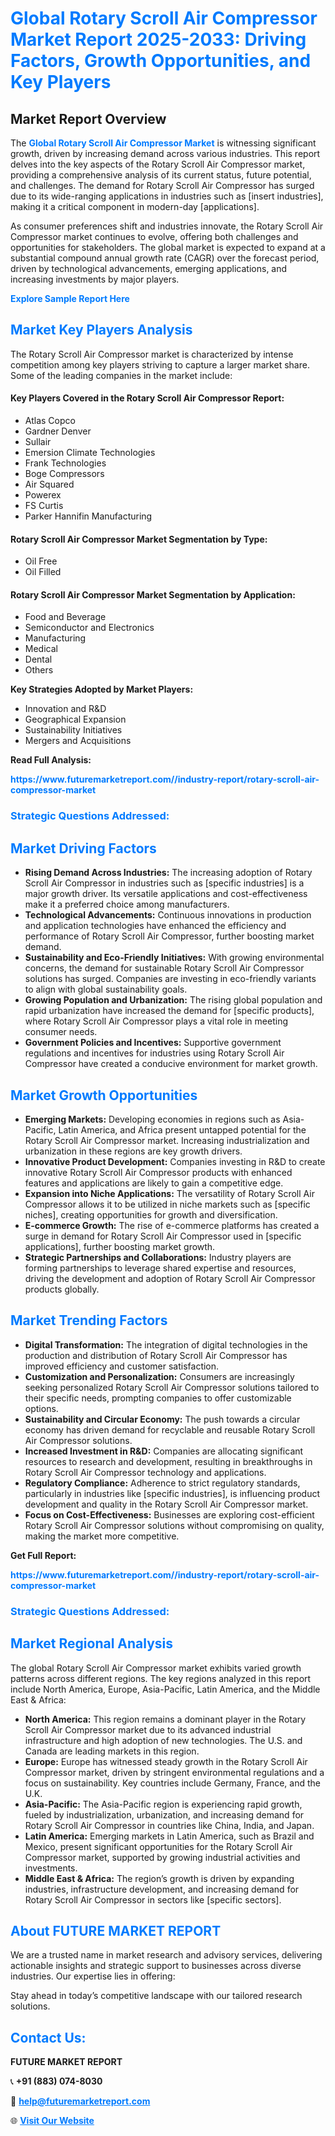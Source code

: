 <h1 style="color: #007BFF;">Global Rotary Scroll Air Compressor Market Report 2025-2033: Driving Factors, Growth Opportunities, and Key Players</h1>

<section id="overview">
<h2>Market Report Overview</h2>
<p>The <a href="https://www.futuremarketreport.com//industry-report/rotary-scroll-air-compressor-market" style="color: #007BFF; text-decoration: none;"><strong>Global Rotary Scroll Air Compressor Market</strong></a> is witnessing significant growth, driven by increasing demand across various industries. This report delves into the key aspects of the Rotary Scroll Air Compressor market, providing a comprehensive analysis of its current status, future potential, and challenges. The demand for Rotary Scroll Air Compressor has surged due to its wide-ranging applications in industries such as [insert industries], making it a critical component in modern-day [applications].</p>
<p>As consumer preferences shift and industries innovate, the Rotary Scroll Air Compressor market continues to evolve, offering both challenges and opportunities for stakeholders. The global market is expected to expand at a substantial compound annual growth rate (CAGR) over the forecast period, driven by technological advancements, emerging applications, and increasing investments by major players.</p>
</section>

<section id="overview">
<p><a href="https://www.futuremarketreport.com//request-sample/reportId=61308" style="color: #007BFF; text-decoration: none;"><strong>Explore Sample Report Here</strong></a></p>
</section>

<section id="key-players">
<h2 style="color: #007BFF;">Market Key Players Analysis</h2>
<p>The Rotary Scroll Air Compressor market is characterized by intense competition among key players striving to capture a larger market share. Some of the leading companies in the market include:</p>
<h4>Key Players Covered in the Rotary Scroll Air Compressor Report:</h4>
<ul><li>Atlas Copco</li><li>Gardner Denver</li><li>Sullair</li><li>Emersion Climate Technologies</li><li>Frank Technologies</li><li>Boge Compressors</li><li>Air Squared</li><li>Powerex</li><li>FS Curtis</li><li>Parker Hannifin Manufacturing</li></ul>
<h4>Rotary Scroll Air Compressor Market Segmentation by Type:</h4>
<ul><li>Oil Free</li><li>Oil Filled</li></ul>

<h4>Rotary Scroll Air Compressor Market Segmentation by Application:</h4>
<ul><li>Food and Beverage</li><li>Semiconductor and Electronics</li><li>Manufacturing</li><li>Medical</li><li>Dental</li><li>Others</li></ul>
<p><strong>Key Strategies Adopted by Market Players:</strong></p>
<ul>
<li>Innovation and R&D</li>
<li>Geographical Expansion</li>
<li>Sustainability Initiatives</li>
<li>Mergers and Acquisitions</li>
</ul>
</section>

<section>
<p><strong>Read Full Analysis: </strong></p><a href="https://www.futuremarketreport.com//industry-report/rotary-scroll-air-compressor-market" style="color: #007BFF; text-decoration: none;"><strong>https://www.futuremarketreport.com//industry-report/rotary-scroll-air-compressor-market</strong></a>
<h3 style="color: #007BFF;">Strategic Questions Addressed:</h3>
</section>

<section id="driving-factors">
<h2 style="color: #007BFF;">Market Driving Factors</h2>
<ul>
<li><strong>Rising Demand Across Industries:</strong> The increasing adoption of Rotary Scroll Air Compressor in industries such as [specific industries] is a major growth driver. Its versatile applications and cost-effectiveness make it a preferred choice among manufacturers.</li>
<li><strong>Technological Advancements:</strong> Continuous innovations in production and application technologies have enhanced the efficiency and performance of Rotary Scroll Air Compressor, further boosting market demand.</li>
<li><strong>Sustainability and Eco-Friendly Initiatives:</strong> With growing environmental concerns, the demand for sustainable Rotary Scroll Air Compressor solutions has surged. Companies are investing in eco-friendly variants to align with global sustainability goals.</li>
<li><strong>Growing Population and Urbanization:</strong> The rising global population and rapid urbanization have increased the demand for [specific products], where Rotary Scroll Air Compressor plays a vital role in meeting consumer needs.</li>
<li><strong>Government Policies and Incentives:</strong> Supportive government regulations and incentives for industries using Rotary Scroll Air Compressor have created a conducive environment for market growth.</li>
</ul>
</section>

<section id="growth-opportunities">
<h2 style="color: #007BFF;">Market Growth Opportunities</h2>
<ul>
<li><strong>Emerging Markets:</strong> Developing economies in regions such as Asia-Pacific, Latin America, and Africa present untapped potential for the Rotary Scroll Air Compressor market. Increasing industrialization and urbanization in these regions are key growth drivers.</li>
<li><strong>Innovative Product Development:</strong> Companies investing in R&D to create innovative Rotary Scroll Air Compressor products with enhanced features and applications are likely to gain a competitive edge.</li>
<li><strong>Expansion into Niche Applications:</strong> The versatility of Rotary Scroll Air Compressor allows it to be utilized in niche markets such as [specific niches], creating opportunities for growth and diversification.</li>
<li><strong>E-commerce Growth:</strong> The rise of e-commerce platforms has created a surge in demand for Rotary Scroll Air Compressor used in [specific applications], further boosting market growth.</li>
<li><strong>Strategic Partnerships and Collaborations:</strong> Industry players are forming partnerships to leverage shared expertise and resources, driving the development and adoption of Rotary Scroll Air Compressor products globally.</li>
</ul>
</section>

<section id="trending-factors">
<h2 style="color: #007BFF;">Market Trending Factors</h2>
<ul>
<li><strong>Digital Transformation:</strong> The integration of digital technologies in the production and distribution of Rotary Scroll Air Compressor has improved efficiency and customer satisfaction.</li>
<li><strong>Customization and Personalization:</strong> Consumers are increasingly seeking personalized Rotary Scroll Air Compressor solutions tailored to their specific needs, prompting companies to offer customizable options.</li>
<li><strong>Sustainability and Circular Economy:</strong> The push towards a circular economy has driven demand for recyclable and reusable Rotary Scroll Air Compressor solutions.</li>
<li><strong>Increased Investment in R&D:</strong> Companies are allocating significant resources to research and development, resulting in breakthroughs in Rotary Scroll Air Compressor technology and applications.</li>
<li><strong>Regulatory Compliance:</strong> Adherence to strict regulatory standards, particularly in industries like [specific industries], is influencing product development and quality in the Rotary Scroll Air Compressor market.</li>
<li><strong>Focus on Cost-Effectiveness:</strong> Businesses are exploring cost-efficient Rotary Scroll Air Compressor solutions without compromising on quality, making the market more competitive.</li>
</ul>
</section>

<section>
<p><strong>Get Full Report: </strong></p><a href="https://www.futuremarketreport.com//industry-report/rotary-scroll-air-compressor-market" style="color: #007BFF; text-decoration: none;"><strong>https://www.futuremarketreport.com//industry-report/rotary-scroll-air-compressor-market</strong></a>
<h3 style="color: #007BFF;">Strategic Questions Addressed:</h3>
</section>


<section id="regional-analysis">
<h2 style="color: #007BFF;">Market Regional Analysis</h2>
<p>The global Rotary Scroll Air Compressor market exhibits varied growth patterns across different regions. The key regions analyzed in this report include North America, Europe, Asia-Pacific, Latin America, and the Middle East & Africa:</p>
<ul>
<li><strong>North America:</strong> This region remains a dominant player in the Rotary Scroll Air Compressor market due to its advanced industrial infrastructure and high adoption of new technologies. The U.S. and Canada are leading markets in this region.</li>
<li><strong>Europe:</strong> Europe has witnessed steady growth in the Rotary Scroll Air Compressor market, driven by stringent environmental regulations and a focus on sustainability. Key countries include Germany, France, and the U.K.</li>
<li><strong>Asia-Pacific:</strong> The Asia-Pacific region is experiencing rapid growth, fueled by industrialization, urbanization, and increasing demand for Rotary Scroll Air Compressor in countries like China, India, and Japan.</li>
<li><strong>Latin America:</strong> Emerging markets in Latin America, such as Brazil and Mexico, present significant opportunities for the Rotary Scroll Air Compressor market, supported by growing industrial activities and investments.</li>
<li><strong>Middle East & Africa:</strong> The region’s growth is driven by expanding industries, infrastructure development, and increasing demand for Rotary Scroll Air Compressor in sectors like [specific sectors].</li>
</ul>
</section>

<footer>
<h2 style="color: #007BFF;">About FUTURE MARKET REPORT</h2>
<p>We are a trusted name in market research and advisory services, delivering actionable insights and strategic support to businesses across diverse industries. Our expertise lies in offering:</p>

<p>Stay ahead in today’s competitive landscape with our tailored research solutions.</p>

<h2 style="color: #007BFF;">Contact Us:</h2>
<p><strong>FUTURE MARKET REPORT</strong></p>
<p>📞 <strong>+91 (883) 074-8030</strong></p>
<p>📧 <strong><a href="mailto:help@futuremarketreport.com" style="color: #007BFF;">help@futuremarketreport.com</a></strong></p>
<p>🌐 <strong><a href="https://www.futuremarketreport.com/" style="color: #007BFF;">Visit Our Website</a></strong></p>
</footer>